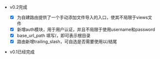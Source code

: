 - v0.2完成
    
  - [x] 为自建路由提供了一个手动添加文件导入的入口，使其不局限于views文件
  - [x] 新增auth模块，用于用户认证，并且不局限于使用username和password
  - [x] base_url_path 填写/，即可表示根目录
  - [x] 路由新增trailing_slash，可自选是否需要使用以/结尾
  
- v0.1已经完成